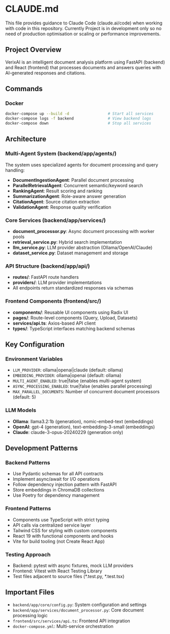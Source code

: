 # CLAUDE.md

This file provides guidance to Claude Code (claude.ai/code) when working with code in this repository.
Currently Project is in development only so no need of production optimisation or scaling or performance improvements.

## Project Overview

VerixAI is an intelligent document analysis platform using FastAPI (backend) and React (frontend) that processes documents and answers queries with AI-generated responses and citations.

## Commands

### Docker
```bash
docker-compose up --build -d                 # Start all services
docker-compose logs -f backend               # View backend logs
docker-compose down                          # Stop all services
```

## Architecture

### Multi-Agent System (backend/app/agents/)
The system uses specialized agents for document processing and query handling:
- **DocumentIngestionAgent**: Parallel document processing
- **ParallelRetrievalAgent**: Concurrent semantic/keyword search
- **RankingAgent**: Result scoring and ranking
- **SummarizationAgent**: Role-aware answer generation
- **CitationAgent**: Source citation extraction
- **ValidationAgent**: Response quality verification

### Core Services (backend/app/services/)
- **document_processor.py**: Async document processing with worker pools
- **retrieval_service.py**: Hybrid search implementation
- **llm_service.py**: LLM provider abstraction (Ollama/OpenAI/Claude)
- **dataset_service.py**: Dataset management and storage

### API Structure (backend/app/api/)
- **routes/**: FastAPI route handlers
- **providers/**: LLM provider implementations
- All endpoints return standardized responses via schemas

### Frontend Components (frontend/src/)
- **components/**: Reusable UI components using Radix UI
- **pages/**: Route-level components (Query, Upload, Datasets)
- **services/api.ts**: Axios-based API client
- **types/**: TypeScript interfaces matching backend schemas

## Key Configuration

### Environment Variables
- `LLM_PROVIDER`: ollama|openai|claude (default: ollama)
- `EMBEDDING_PROVIDER`: ollama|openai (default: ollama)
- `MULTI_AGENT_ENABLED`: true|false (enables multi-agent system)
- `ASYNC_PROCESSING_ENABLED`: true|false (enables parallel processing)
- `MAX_PARALLEL_DOCUMENTS`: Number of concurrent document processors (default: 5)

### LLM Models
- **Ollama**: llama3.2:1b (generation), nomic-embed-text (embeddings)
- **OpenAI**: gpt-4 (generation), text-embedding-3-small (embeddings)
- **Claude**: claude-3-opus-20240229 (generation only)

## Development Patterns

### Backend Patterns
- Use Pydantic schemas for all API contracts
- Implement async/await for I/O operations
- Follow dependency injection pattern with FastAPI
- Store embeddings in ChromaDB collections
- Use Poetry for dependency management

### Frontend Patterns
- Components use TypeScript with strict typing
- API calls via centralized service layer
- Tailwind CSS for styling with custom components
- React 19 with functional components and hooks
- Vite for build tooling (not Create React App)

### Testing Approach
- Backend: pytest with async fixtures, mock LLM providers
- Frontend: Vitest with React Testing Library
- Test files adjacent to source files (*.test.py, *.test.tsx)

## Important Files
- `backend/app/core/config.py`: System configuration and settings
- `backend/app/services/document_processor.py`: Core document processing logic
- `frontend/src/services/api.ts`: Frontend API integration
- `docker-compose.yml`: Multi-service orchestration